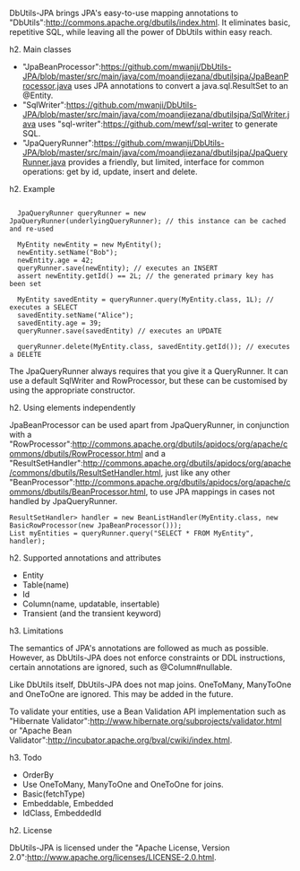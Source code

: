 DbUtils-JPA brings JPA's easy-to-use mapping annotations to "DbUtils":http://commons.apache.org/dbutils/index.html. It eliminates basic, repetitive SQL, while leaving all the power of DbUtils within easy reach.


h2. Main classes

* "JpaBeanProcessor":https://github.com/mwanji/DbUtils-JPA/blob/master/src/main/java/com/moandjiezana/dbutilsjpa/JpaBeanProcessor.java uses JPA annotations to convert a java.sql.ResultSet to an @Entity.
* "SqlWriter":https://github.com/mwanji/DbUtils-JPA/blob/master/src/main/java/com/moandjiezana/dbutilsjpa/SqlWriter.java uses "sql-writer":https://github.com/mewf/sql-writer to generate SQL.
* "JpaQueryRunner":https://github.com/mwanji/DbUtils-JPA/blob/master/src/main/java/com/moandjiezana/dbutilsjpa/JpaQueryRunner.java provides a friendly, but limited, interface for common operations: get by id, update, insert and delete.

h2. Example

<pre><code>
  JpaQueryRunner queryRunner = new JpaQueryRunner(underlyingQueryRunner); // this instance can be cached and re-used

  MyEntity newEntity = new MyEntity();
  newEntity.setName("Bob");
  newEntity.age = 42;
  queryRunner.save(newEntity); // executes an INSERT
  assert newEntity.getId() == 2L; // the generated primary key has been set
    
  MyEntity savedEntity = queryRunner.query(MyEntity.class, 1L); // executes a SELECT
  savedEntity.setName("Alice");
  savedEntity.age = 39;
  queryRunner.save(savedEntity) // executes an UPDATE
    
  queryRunner.delete(MyEntity.class, savedEntity.getId()); // executes a DELETE
</code></pre>

The JpaQueryRunner always requires that you give it a QueryRunner. It can use a default SqlWriter and RowProcessor, but these can be customised by using the appropriate constructor.

h2. Using elements independently

JpaBeanProcessor can be used apart from JpaQueryRunner, in conjunction with a "RowProcessor":http://commons.apache.org/dbutils/apidocs/org/apache/commons/dbutils/RowProcessor.html and a "ResultSetHandler":http://commons.apache.org/dbutils/apidocs/org/apache/commons/dbutils/ResultSetHandler.html, just like any other "BeanProcessor":http://commons.apache.org/dbutils/apidocs/org/apache/commons/dbutils/BeanProcessor.html, to use JPA mappings in cases not handled by JpaQueryRunner.

<pre><code>ResultSetHandler<List<MyEntity>> handler = new BeanListHandler<MyEntity>(MyEntity.class, new BasicRowProcessor(new JpaBeanProcessor()));
List<MyEntity> myEntities = queryRunner.query("SELECT * FROM MyEntity", handler);</code></pre>

h2. Supported annotations and attributes

* Entity
* Table(name)
* Id
* Column(name, updatable, insertable)
* Transient (and the transient keyword)

h3. Limitations

The semantics of JPA's annotations are followed as much as possible. However, as DbUtils-JPA does not enforce constraints or DDL instructions, certain annotations are ignored, such as @Column#nullable.

Like DbUtils itself, DbUtils-JPA does not map joins. OneToMany, ManyToOne and OneToOne are ignored. This may be added in the future.

To validate your entities, use a Bean Validation API implementation such as "Hibernate Validator":http://www.hibernate.org/subprojects/validator.html or "Apache Bean Validator":http://incubator.apache.org/bval/cwiki/index.html.

h3. Todo

* OrderBy
* Use OneToMany, ManyToOne and OneToOne for joins.
* Basic(fetchType)
* Embeddable, Embedded
* IdClass, EmbeddedId

h2. License

DbUtils-JPA is licensed under the "Apache License, Version 2.0":http://www.apache.org/licenses/LICENSE-2.0.html.
